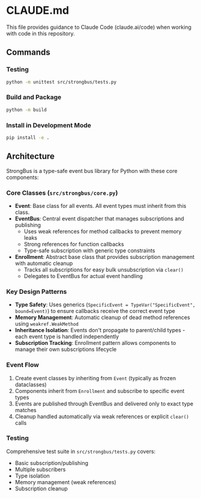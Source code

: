 # CLAUDE.md

This file provides guidance to Claude Code (claude.ai/code) when working with code in this repository.

## Commands

### Testing
```bash
python -m unittest src/strongbus/tests.py
```

### Build and Package
```bash
python -m build
```

### Install in Development Mode
```bash
pip install -e .
```

## Architecture

StrongBus is a type-safe event bus library for Python with these core components:

### Core Classes (`src/strongbus/core.py`)
- **Event**: Base class for all events. All event types must inherit from this class.
- **EventBus**: Central event dispatcher that manages subscriptions and publishing
  - Uses weak references for method callbacks to prevent memory leaks
  - Strong references for function callbacks
  - Type-safe subscription with generic type constraints
- **Enrollment**: Abstract base class that provides subscription management with automatic cleanup
  - Tracks all subscriptions for easy bulk unsubscription via `clear()`
  - Delegates to EventBus for actual event handling

### Key Design Patterns
- **Type Safety**: Uses generics (`SpecificEvent = TypeVar("SpecificEvent", bound=Event)`) to ensure callbacks receive the correct event type
- **Memory Management**: Automatic cleanup of dead method references using `weakref.WeakMethod`
- **Inheritance Isolation**: Events don't propagate to parent/child types - each event type is handled independently
- **Subscription Tracking**: Enrollment pattern allows components to manage their own subscriptions lifecycle

### Event Flow
1. Create event classes by inheriting from `Event` (typically as frozen dataclasses)
2. Components inherit from `Enrollment` and subscribe to specific event types
3. Events are published through EventBus and delivered only to exact type matches
4. Cleanup handled automatically via weak references or explicit `clear()` calls

### Testing
Comprehensive test suite in `src/strongbus/tests.py` covers:
- Basic subscription/publishing
- Multiple subscribers
- Type isolation
- Memory management (weak references)
- Subscription cleanup
